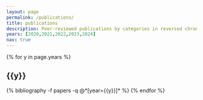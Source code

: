 ```yaml
---
layout: page
permalink: /publications/
title: publications
description: Peer-reviewed publications by categories in reversed chronological order. 
years: [2020,2021,2022,2023,2024]
nav: true
---
```


<div class="publications">

{% for y in page.years %}
  <h2 class="year">{{y}}</h2>
  {% bibliography -f papers -q @*[year={{y}}]* %}
{% endfor %}

</div>
